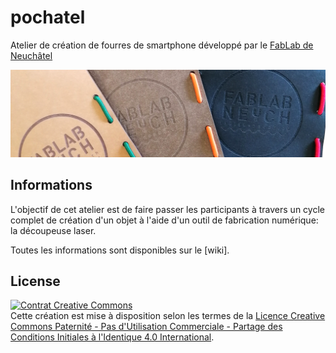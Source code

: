# pochatel
Atelier de création de fourres de smartphone développé par le <a href="https://www.fablab-neuch.ch">FabLab de Neuchâtel</a>

![illustration](/images/pochatel-1.jpg)

## Informations
L'objectif de cet atelier est de faire passer les participants à travers un cycle complet de création d'un objet à l'aide d'un outil de fabrication numérique: la découpeuse laser.

Toutes les informations sont disponibles sur le [wiki].


## License
<a rel="license" href="http://creativecommons.org/licenses/by-nc-sa/4.0/"><img alt="Contrat Creative Commons" style="border-width:0" src="https://i.creativecommons.org/l/by-nc-sa/4.0/88x31.png" /></a><br />Cette création est mise à disposition selon les termes de la <a rel="license" href="http://creativecommons.org/licenses/by-nc-sa/4.0/">Licence Creative Commons Paternité - Pas d&#39;Utilisation Commerciale - Partage des Conditions Initiales à l&#39;Identique 4.0 International</a>.
